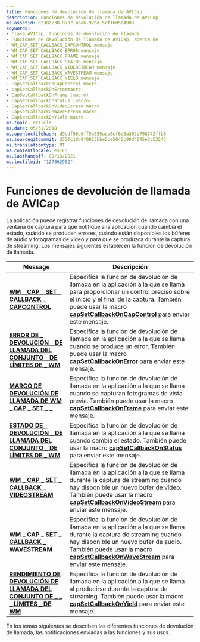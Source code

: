 ```yaml
---
title: Funciones de devolución de llamada de AVICap
description: Funciones de devolución de llamada de AVICap
ms.assetid: d238a238-9702-4ba6-92bd-5ef1605b4983
keywords:
- Clase AVICap, funciones de devolución de llamada
- Funciones de devolución de llamada de AVICap, acerca de
- WM_CAP_SET_CALLBACK_CAPCONTROL mensaje
- WM_CAP_SET_CALLBACK_ERROR mensaje
- WM_CAP_SET_CALLBACK_FRAME mensaje
- WM_CAP_SET_CALLBACK_STATUS mensaje
- WM_CAP_SET_CALLBACK_VIDEOSTREAM mensaje
- WM_CAP_SET_CALLBACK_WAVESTREAM mensaje
- WM_CAP_SET_CALLBACK_YIELD mensaje
- CapSetCallbackOnCapControl macro
- capSetCallbackOnErrormacro
- CapSetCallbackOnFrame (macro)
- CapSetCallbackOnStatus (macro)
- CapSetCallbackOnVideoStream macro
- CapSetCallbackOnWaveStream macro
- CapSetCallbackOnYield macro
ms.topic: article
ms.date: 05/31/2018
ms.openlocfilehash: d9edf96a6ff5b359acb6ef6d6a302b798742ffb8
ms.sourcegitcommit: d75fc10b9f0825bbe5ce5045c90d4045e3c53243
ms.translationtype: MT
ms.contentlocale: es-ES
ms.lasthandoff: 09/13/2021
ms.locfileid: "127062952"
---
```

# <a name="avicap-callback-functions"></a>Funciones de devolución de llamada de AVICap

La aplicación puede registrar funciones de devolución de llamada con una ventana de captura para que notifique a la aplicación cuándo cambia el estado, cuándo se producen errores, cuándo están disponibles los búferes de audio y fotogramas de vídeo y para que se produzca durante la captura de streaming. Los mensajes siguientes establecen la función de devolución de llamada.



| Message                                                                        | Descripción                                                                                                                                                                                                                                       |
|--------------------------------------------------------------------------------|---------------------------------------------------------------------------------------------------------------------------------------------------------------------------------------------------------------------------------------------------|
| [**WM \_ CAP \_ SET \_ CALLBACK \_ CAPCONTROL**](wm-cap-set-callback-capcontrol.md)   | Especifica la función de devolución de llamada en la aplicación a la que se llama para proporcionar un control preciso sobre el inicio y el final de la captura. También puede usar la macro [**capSetCallbackOnCapControl**](/windows/desktop/api/Vfw/nf-vfw-capsetcallbackoncapcontrol) para enviar este mensaje.                   |
| [**ERROR DE \_ DEVOLUCIÓN \_ DE LLAMADA DEL CONJUNTO \_ DE LÍMITES DE \_ WM**](wm-cap-set-callback-error.md)             | Especifica la función de devolución de llamada en la aplicación a la que se llama cuando se produce un error. También puede usar la macro [**capSetCallbackOnError**](/windows/desktop/api/Vfw/nf-vfw-capsetcallbackonerror) para enviar este mensaje.                                                           |
| [**MARCO DE DEVOLUCIÓN DE LLAMADA DE WM \_ CAP \_ SET \_ \_**](wm-cap-set-callback-frame.md)             | Especifica la función de devolución de llamada en la aplicación a la que se llama cuando se capturan fotogramas de vista previa. También puede usar la macro [**capSetCallbackOnFrame**](/windows/desktop/api/Vfw/nf-vfw-capsetcallbackonframe) para enviar este mensaje.                                               |
| [**ESTADO DE \_ DEVOLUCIÓN \_ DE LLAMADA DEL CONJUNTO \_ DE LÍMITES DE \_ WM**](wm-cap-set-callback-status.md)           | Especifica la función de devolución de llamada en la aplicación a la que se llama cuando cambia el estado. También puede usar la macro [**capSetCallbackOnStatus**](/windows/desktop/api/Vfw/nf-vfw-capsetcallbackonstatus) para enviar este mensaje.                                                      |
| [**WM \_ CAP \_ SET \_ CALLBACK \_ VIDEOSTREAM**](wm-cap-set-callback-videostream.md) | Especifica la función de devolución de llamada en la aplicación a la que se llama durante la captura de streaming cuando hay disponible un nuevo búfer de vídeo. También puede usar la macro [**capSetCallbackOnVideoStream**](/windows/desktop/api/Vfw/nf-vfw-capsetcallbackonvideostream) para enviar este mensaje. |
| [**WM \_ CAP \_ SET \_ CALLBACK \_ WAVESTREAM**](wm-cap-set-callback-wavestream.md)   | Especifica la función de devolución de llamada en la aplicación a la que se llama durante la captura de streaming cuando hay disponible un nuevo búfer de audio. También puede usar la macro [**capSetCallbackOnWaveStream**](/windows/desktop/api/Vfw/nf-vfw-capsetcallbackonwavestream) para enviar este mensaje.   |
| [**RENDIMIENTO DE DEVOLUCIÓN DE LLAMADA DEL CONJUNTO DE \_ \_ \_ LÍMITES \_ DE WM**](wm-cap-set-callback-yield.md)             | Especifica la función de devolución de llamada en la aplicación a la que se llama al producirse durante la captura de streaming. También puede usar la macro [**capSetCallbackOnYield**](/windows/desktop/api/Vfw/nf-vfw-capsetcallbackonyield) para enviar este mensaje.                                         |



 

En los temas siguientes se describen las diferentes funciones de devolución de llamada, las notificaciones enviadas a las funciones y sus usos.

 

 




